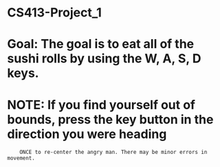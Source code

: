 # CS413-Project_1

# Goal: The goal is to eat all of the sushi rolls by using the W, A, S, D keys.

# NOTE: If you find yourself out of bounds, press the key button in the direction you were heading 
        ONCE to re-center the angry man. There may be minor errors in movement.
